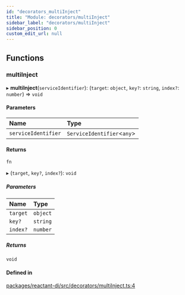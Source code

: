 ```yaml
---
id: "decorators_multiInject"
title: "Module: decorators/multiInject"
sidebar_label: "decorators/multiInject"
sidebar_position: 0
custom_edit_url: null
---
```


## Functions

### multiInject

▸ **multiInject**(`serviceIdentifier`): (`target`: `object`, `key?`: `string`, `index?`: `number`) => `void`

#### Parameters

| Name | Type |
| :------ | :------ |
| `serviceIdentifier` | `ServiceIdentifier`<`any`\> |

#### Returns

`fn`

▸ (`target`, `key?`, `index?`): `void`

##### Parameters

| Name | Type |
| :------ | :------ |
| `target` | `object` |
| `key?` | `string` |
| `index?` | `number` |

##### Returns

`void`

#### Defined in

[packages/reactant-di/src/decorators/multiInject.ts:4](https://github.com/unadlib/reactant/blob/a9a6e065/packages/reactant-di/src/decorators/multiInject.ts#L4)
